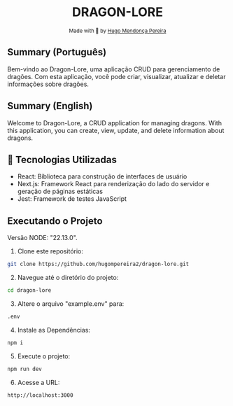 <h1 align="center"> DRAGON-LORE </h1>

<div align="center">
  <sub> Made with 💖 by
    <a href="https://github.com/hugompereira2">Hugo Mendonça Pereira</a>
  </sub>
</div>

## Summary (Português)

Bem-vindo ao Dragon-Lore, uma aplicação CRUD para gerenciamento de dragões. Com esta aplicação, você pode criar, visualizar, atualizar e deletar informações sobre dragões.

## Summary (English)

Welcome to Dragon-Lore, a CRUD application for managing dragons. With this application, you can create, view, update, and delete information about dragons.

## 🚀 Tecnologias Utilizadas ##

- React: Biblioteca para construção de interfaces de usuário
- Next.js: Framework React para renderização do lado do servidor e geração de páginas estáticas
- Jest: Framework de testes JavaScript

## Executando o Projeto

Versão NODE: "22.13.0".

1. Clone este repositório:
```sh
git clone https://github.com/hugompereira2/dragon-lore.git
```
2. Navegue até o diretório do projeto:
```sh
cd dragon-lore
```
3. Altere o arquivo "example.env" para:
```sh
.env
```
4. Instale as Dependências:
```sh
npm i
```
5. Execute o projeto:
```sh
npm run dev
```
6. Acesse a URL:
```sh
http://localhost:3000
```
